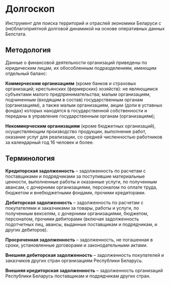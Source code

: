 # Долгоскоп

Инструмент для поиска территорий и отраслей экономики Беларуси с (не)благоприятной
долговой динамикой на основе оперативных данных Белстата.

## Методология

Данные о финансовой деятельности организаций приведены по юридическим лицам, их обособленным подразделениям, имеющим отдельный баланс:

**Коммерческим организациям** (кроме банков и страховых организаций; крестьянских
(фермерских) хозяйств): не являющимся субъектами малого предпринимательства;
малым организациям, подчиненным (входящим в состав) государственным органам
(организациям), а также малым организациям, акции (доли в уставных фондах)
которых находятся в государственной собственности и переданы в управление
государственным органам (организациям);

**Некоммерческим организациям** (кроме бюджетных организаций), осуществляющим
производство продукции, выполнение работ, оказание услуг для реализации, со
средней численностью работников за календарный год 16 человек и более.

## Терминология

**Кредиторская задолженность** – задолженность по расчетам с поставщиками и
подрядчиками за поступившие материальные ценности, выполненные работы и
оказанные услуги, по полученным авансам, с дочерними организациями, персоналом
по оплате труда, бюджетом и внебюджетными фондами, прочими кредиторами.

**Дебиторская задолженность** – задолженность по расчетам с покупателями и
заказчиками за товары, работы и услуги, по полученным векселям, с дочерними
организациями, бюджетом, персоналом, прочими дебиторами (включая задолженность
подотчетных лиц, авансы, выданные поставщикам и подрядчикам, и других дебиторов).

**Просроченная задолженность** – задолженность, не погашенная в сроки,
установленные договорами и законодательными актами.

**Внешняя дебиторская задолженность** – задолженность покупателей и заказчиков
других стран организациям Республики Беларусь.

**Внешняя кредиторская задолженность** – задолженность организаций Республики
Беларусь поставщикам и подрядчикам других стран.

